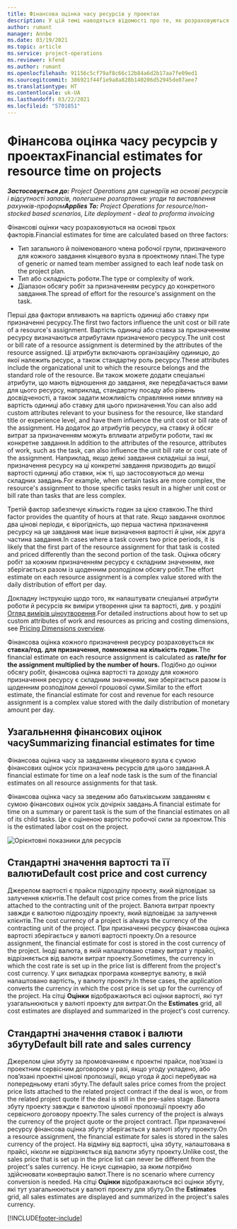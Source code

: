 ```yaml
---
title: Фінансова оцінка часу ресурсів у проектах
description: У цій темі наводяться відомості про те, як розраховуються фінансові оцінки часу.
author: rumant
manager: Annbe
ms.date: 03/19/2021
ms.topic: article
ms.service: project-operations
ms.reviewer: kfend
ms.author: rumant
ms.openlocfilehash: 91156c5cf79af8c66c12b84a6d2b17aa7fe09ed1
ms.sourcegitcommit: 386921f44f1e9a8a828b140206d52945de07aee7
ms.translationtype: HT
ms.contentlocale: uk-UA
ms.lasthandoff: 03/22/2021
ms.locfileid: "5701851"
---
```

# <a name="financial-estimates-for-resource-time-on-projects"></a><span data-ttu-id="a7c16-103">Фінансова оцінка часу ресурсів у проектах</span><span class="sxs-lookup"><span data-stu-id="a7c16-103">Financial estimates for resource time on projects</span></span>

<span data-ttu-id="a7c16-104">_**Застосовується до:** Project Operations для сценаріїв на основі ресурсів і відсутності запасів, полегшене розгортання: угоди та виставлення рахунків-проформ_</span><span class="sxs-lookup"><span data-stu-id="a7c16-104">_**Applies To:** Project Operations for resource/non-stocked based scenarios, Lite deployment - deal to proforma invoicing_</span></span>

<span data-ttu-id="a7c16-105">Фінансові оцінки часу розраховуються на основі трьох факторів.</span><span class="sxs-lookup"><span data-stu-id="a7c16-105">Financial estimates for time are calculated based on three factors:</span></span> 

- <span data-ttu-id="a7c16-106">Тип загального й поіменованого члена робочої групи, призначеного для кожного завдання кінцевого вузла в проектному плані.</span><span class="sxs-lookup"><span data-stu-id="a7c16-106">The type of generic or named team member assigned to each leaf node task on the project plan.</span></span> 
- <span data-ttu-id="a7c16-107">Тип або складність роботи.</span><span class="sxs-lookup"><span data-stu-id="a7c16-107">The type or complexity of work.</span></span>
- <span data-ttu-id="a7c16-108">Діапазон обсягу робіт за призначенням ресурсу до конкретного завдання.</span><span class="sxs-lookup"><span data-stu-id="a7c16-108">The spread of effort for the resource's assignment on the task.</span></span> 

<span data-ttu-id="a7c16-109">Перші два фактори впливають на вартість одиниці або ставку при призначенні ресурсу.</span><span class="sxs-lookup"><span data-stu-id="a7c16-109">The first two factors influence the unit cost or bill rate of a resource's assignment.</span></span> <span data-ttu-id="a7c16-110">Вартість одиниці або ставка за призначенням ресурсу визначаються атрибутами призначеного ресурсу.</span><span class="sxs-lookup"><span data-stu-id="a7c16-110">The unit cost or bill rate of a resource assignment is determined by the attributes of the resource assigned.</span></span> <span data-ttu-id="a7c16-111">Ці атрибути включають організаційну одиницю, до якої належить ресурс, а також стандартну роль ресурсу.</span><span class="sxs-lookup"><span data-stu-id="a7c16-111">These attributes include the organizational unit to which the resource belongs and the standard role of the resource.</span></span> <span data-ttu-id="a7c16-112">Ви також можете додати спеціальні атрибути, що мають відношення до завдання, яке передбачається вами для цього ресурсу, наприклад, стандартну посаду або рівень досвідченості, а також задати можливість справляння ними впливу на вартість одиниці або ставку для цього призначення.</span><span class="sxs-lookup"><span data-stu-id="a7c16-112">You can also add custom attributes relevant to your business for the resource, like standard title or experience level, and have them influence the unit cost or bill rate of the assignment.</span></span>
<span data-ttu-id="a7c16-113">На додаток до атрибутів ресурсу, на ставку й обсяг витрат за призначенням можуть впливати атрибути роботи, такі як конкретне завдання.</span><span class="sxs-lookup"><span data-stu-id="a7c16-113">In addition to the attributes of the resource, attributes of work, such as the task, can also influence the unit bill rate or cost rate of the assignment.</span></span> <span data-ttu-id="a7c16-114">Наприклад, якщо деякі завдання складніші за інші, призначення ресурсу на ці конкретні завдання призводить до вищої вартості одиниці або ставки, ніж ті, що застосовуються до менш складних завдань.</span><span class="sxs-lookup"><span data-stu-id="a7c16-114">For example, when certain tasks are more complex, the resource's assignment to those specific tasks result in a higher unit cost or bill rate than tasks that are less complex.</span></span>   

<span data-ttu-id="a7c16-115">Третій фактор забезпечує кількість годин за цією ставкою.</span><span class="sxs-lookup"><span data-stu-id="a7c16-115">The third factor provides the quantity of hours at that rate.</span></span> <span data-ttu-id="a7c16-116">Якщо завдання охоплює два цінові періоди, є вірогідність, що перша частина призначення ресурсу на це завдання має інше визначення вартості й ціни, ніж друга частина завдання.</span><span class="sxs-lookup"><span data-stu-id="a7c16-116">In cases where a task covers two price periods, it is likely that the first part of the resource assignment for that task is costed and priced differently than the second portion of the task.</span></span> <span data-ttu-id="a7c16-117">Оцінка обсягу робіт за кожним призначенням ресурсу є складним значенням, яке зберігається разом із щоденним розподілом обсягу робіт.</span><span class="sxs-lookup"><span data-stu-id="a7c16-117">The effort estimate on each resource assignment is a complex value stored with the daily distribution of effort per day.</span></span>

<span data-ttu-id="a7c16-118">Докладну інструкцію щодо того, як налаштувати спеціальні атрибути роботи й ресурсів як виміри утворення ціни та вартості, див. у розділі [Огляд вимірів ціноутворення](../pricing-costing/pricing-dimensions-overview.md).</span><span class="sxs-lookup"><span data-stu-id="a7c16-118">For detailed instructions about how to set up custom attributes of work and resources as pricing and costing dimensions, see [Pricing Dimensions overview](../pricing-costing/pricing-dimensions-overview.md).</span></span>

<span data-ttu-id="a7c16-119">Фінансова оцінка кожного призначення ресурсу розраховується як **ставка/год. для призначення, помножена на кількість годин.**</span><span class="sxs-lookup"><span data-stu-id="a7c16-119">The financial estimate on each resource assignment is calculated as **rate/hr for the assignment multiplied by the number of hours.**</span></span>  <span data-ttu-id="a7c16-120">Подібно до оцінки обсягу робіт, фінансова оцінка вартості та доходу для кожного призначення ресурсу є складним значенням, яке зберігається разом із щоденним розподілом денної грошової суми.</span><span class="sxs-lookup"><span data-stu-id="a7c16-120">Similar to the effort estimate, the financial estimate for cost and revenue for each resource assignment is a complex value stored with the daily distribution of monetary amount per day.</span></span> 

## <a name="summarizing-financial-estimates-for-time"></a><span data-ttu-id="a7c16-121">Узагальнення фінансових оцінок часу</span><span class="sxs-lookup"><span data-stu-id="a7c16-121">Summarizing financial estimates for time</span></span>
<span data-ttu-id="a7c16-122">Фінансова оцінка часу за завданням кінцевого вузла є сумою фінансових оцінок усіх призначень ресурсів для цього завдання.</span><span class="sxs-lookup"><span data-stu-id="a7c16-122">A financial estimate for time on a leaf node task is the sum of the financial estimates on all resource assignments for that task.</span></span>

<span data-ttu-id="a7c16-123">Фінансова оцінка часу за зведеним або батьківським завданням є сумою фінансових оцінок усіх дочірніх завдань.</span><span class="sxs-lookup"><span data-stu-id="a7c16-123">A financial estimate for time on a summary or parent task is the sum of the financial estimates on all of its child tasks.</span></span> <span data-ttu-id="a7c16-124">Це є оціненою вартістю робочої сили за проектом.</span><span class="sxs-lookup"><span data-stu-id="a7c16-124">This is the estimated labor cost on the project.</span></span> 

![Орієнтовні показники для ресурсів](./media/navigation12.png)

## <a name="default-cost-price-and-cost-currency"></a><span data-ttu-id="a7c16-126">Стандартні значення вартості та її валюти</span><span class="sxs-lookup"><span data-stu-id="a7c16-126">Default cost price and cost currency</span></span>

<span data-ttu-id="a7c16-127">Джерелом вартості є прайси підрозділу проекту, який відповідає за залучення клієнтів.</span><span class="sxs-lookup"><span data-stu-id="a7c16-127">The default cost price comes from the price lists attached to the contracting unit of the project.</span></span> <span data-ttu-id="a7c16-128">Валюта витрат проекту завжди є валютою підрозділу проекту, який відповідає за залучення клієнтів.</span><span class="sxs-lookup"><span data-stu-id="a7c16-128">The cost currency of a project is always the currency of the contracting unit of the project.</span></span> <span data-ttu-id="a7c16-129">При призначенні ресурсу фінансова оцінка вартості зберігається у валюті вартості проекту.</span><span class="sxs-lookup"><span data-stu-id="a7c16-129">On a resource assignment, the financial estimate for cost is stored in the cost currency of the project.</span></span> <span data-ttu-id="a7c16-130">Іноді валюта, в якій налаштовано ставку витрат у прайсі, відрізняється від валюти витрат проекту.</span><span class="sxs-lookup"><span data-stu-id="a7c16-130">Sometimes, the currency in which the cost rate is set up in the price list is different from the project's cost currency.</span></span> <span data-ttu-id="a7c16-131">У цих випадках програма конвертує валюту, в якій налаштовано вартість, у валюту проекту.</span><span class="sxs-lookup"><span data-stu-id="a7c16-131">In these cases, the application converts the currency in which the cost price is set up for the currency of the project.</span></span> <span data-ttu-id="a7c16-132">На сітці **Оцінки** відображаються всі оцінки вартості, які тут узагальнюються у валюті проекту для витрат.</span><span class="sxs-lookup"><span data-stu-id="a7c16-132">On the **Estimates** grid, all cost estimates are displayed and summarized in the project's cost currency.</span></span> 

## <a name="default-bill-rate-and-sales-currency"></a><span data-ttu-id="a7c16-133">Стандартні значення ставок і валюти збуту</span><span class="sxs-lookup"><span data-stu-id="a7c16-133">Default bill rate and sales currency</span></span>

<span data-ttu-id="a7c16-134">Джерелом ціни збуту за промовчанням є проектні прайси, пов’язані із проектним сервісним договором у разі, якщо угоду укладено, або пов’язані проектні цінові пропозиції, якщо угода й досі перебуває на попередньому етапі збуту.</span><span class="sxs-lookup"><span data-stu-id="a7c16-134">The default sales price comes from the project price lists attached to the related project contract if the deal is won, or from the related project quote if the deal is still in the pre-sales stage.</span></span> <span data-ttu-id="a7c16-135">Валюта збуту проекту завжди є валютою цінової пропозиції проекту або сервісного договору проекту.</span><span class="sxs-lookup"><span data-stu-id="a7c16-135">The sales currency of the project is always the currency of the project quote or the project contract.</span></span> <span data-ttu-id="a7c16-136">При призначенні ресурсу фінансова оцінка збуту зберігається у валюті збуту проекту.</span><span class="sxs-lookup"><span data-stu-id="a7c16-136">On a resource assignment, the financial estimate for sales is stored in the sales currency of the project.</span></span> <span data-ttu-id="a7c16-137">На відміну від вартості, ціна збуту, налаштована в прайсі, ніколи не відрізняється від валюти збуту проекту.</span><span class="sxs-lookup"><span data-stu-id="a7c16-137">Unlike cost, the sales price that is set up in the price list can never be different from the project's sales currency.</span></span> <span data-ttu-id="a7c16-138">Не існує сценарію, за яким потрібно здійснювати конвертацію валют.</span><span class="sxs-lookup"><span data-stu-id="a7c16-138">There is no scenario where currency conversion is needed.</span></span> <span data-ttu-id="a7c16-139">На сітці **Оцінки** відображаються всі оцінки збуту, які тут узагальнюються у валюті проекту для збуту.</span><span class="sxs-lookup"><span data-stu-id="a7c16-139">On the **Estimates** grid, all sales estimates are displayed and summarized in the project's sales currency.</span></span> 

[!INCLUDE[footer-include](../includes/footer-banner.md)]
